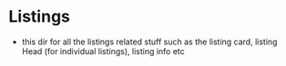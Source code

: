 # Listings

- this dir for all the listings related stuff such as the listing card, listing Head (for individual listings), listing info etc